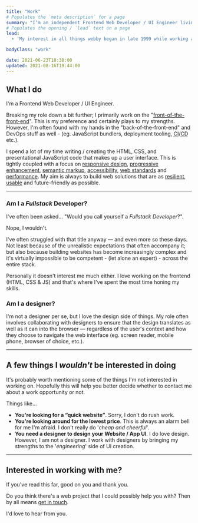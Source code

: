 ```yaml
---
title: "Work"
# Populates the `meta description` for a page
summary: "I’m an independent Frontend Web Developer / UI Engineer living in West Sussex, England and have been helping companies and businesses build their websites for a number of years."
# Populates the opening / `lead` text on a page
lead:
  - 'My interest in all things webby began in late 1999 while working at the original <a href="https://en.wikipedia.org/wiki/Boo.com" rel="external">Boo.com</a>. After a brief stint of freelancing, I started at <a href="https://en.wikipedia.org/wiki/Air_Miles#Air_Miles_United_Kingdom" rel="external">Airmiles</a> in 2004 – which later became <a href="https://www.avios.com/" rel="external">Avios</a>.'

bodyClass: "work"

date: 2021-06-23T18:38:00
updated: 2021-08-16T19:44:00
---
```


## What I do

I'm a Frontend Web Developer / UI Engineer.

Breaking my role down a bit further; I primarily work on the "[front-of-the-front-end](https://bradfrost.com/blog/post/front-of-the-front-end-and-back-of-the-front-end-web-development/)". This is my preference and certainly plays to my strengths. However, I'm often found with my hands in the "back-of-the-front-end" and DevOps stuff as well - (eg. JavaScript bundlers, deployment tooling, <abbr title="Continuous Integration">CI</abbr>/<abbr title="Continuous Deployment">CD</abbr> etc.).

I spend a lot of my time writing / creating the HTML, CSS, and presentational JavaScript code that makes up a user interface. This is tightly coupled with a focus on [responsive design](https://alistapart.com/article/responsive-web-design), [progressive enhancement](https://www.gov.uk/service-manual/technology/using-progressive-enhancement), [semantic markup](https://www.w3.org/TR/WCAG20-TECHS/G115.html), [accessibility](https://www.w3.org/TR/WCAG20/), [web standards](https://www.w3.org/standards/) and [performance](https://developer.mozilla.org/en-US/docs/Learn/Performance). My aim is always to build web solutions that are as [resilient](https://resilientwebdesign.com/), [usable](https://trentwalton.com/2014/03/10/device-agnostic/) and future-friendly as possible.

---

### Am I a *Fullstack* Developer?

I've often been asked&hellip; "Would you call yourself a *Fullstack Developer*?".

Nope, I wouldn't.

I've often struggled with that title anyway &mdash; and even more so these days. Not least because of the unrealistic expectations that often accompany it; but also because building websites has become increasingly complex and it's virtually impossible to be competent - (let alone an expert) - across the entire stack.

Personally it doesn't interest me much either. I love working on the frontend (HTML, CSS & JS) and that's where I've spent the most time honing my skills.

### Am I a designer?

I'm not a designer per se, but I love the design side of things. My role often involves collaborating with designers to ensure that the design translates as well as it can into the browser &mdash; regardless of the user's context and how they choose to navigate the web interface (eg. screen reader, mobile phone, browser of choice, etc.).

---

## A few things I *wouldn't* be interested in doing

It's probably worth mentioning some of the things I'm not interested in working on. Hopefully this will help you better decide whether to contact me about a work opportunity or not.

Things like&hellip;

* **You're looking for a “quick website”**. Sorry, I don't do rush work.
* **You're looking around for the lowest price**. This is always an alarm bell for me I'm afraid. I don't really do '*cheap and cheerful*'.
* **You need a designer to design your Website / App UI**. I do love design. However, I am not a designer. I work with designers by bringing my strengths to the '*engineering*' side of UI creation.

---

## Interested in working with me?

If you've read this far, good on you and thank you.

Do you think there's a web project that I could possibly help you with? Then by all means [get in touch](/contact).

I'd love to hear from you.
